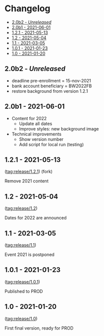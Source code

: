 Changelog <!-- omit in toc -->
=========

- [2.0b2 - _Unreleased_](#20b2---unreleased)
- [2.0b1 - 2021-06-01](#20b1---2021-06-01)
- [1.2.1 - 2021-05-13](#121---2021-05-13)
- [1.2 - 2021-05-04](#12---2021-05-04)
- [1.1 - 2021-03-05](#11---2021-03-05)
- [1.0.1 - 2021-01-23](#101---2021-01-23)
- [1.0 - 2021-01-20](#10---2021-01-20)

## 2.0b2 - _Unreleased_

- deadline pre-enrollment = 15-nov-2021
- bank account beneficiary = BW2022FB
- restore background from version 1.2.1

## 2.0b1 - 2021-06-01

- Content for 2022
    - Update all dates
    - Improve styles: new background image
- Technical improvements
    - Show version number
    - Add script for local run (testing)

## 1.2.1 - 2021-05-13

([tag:release/1.2.1](../../tree/release/1.2.1))
(fork)

Remove 2021 content

## 1.2 - 2021-05-04

([tag:release/1.2](../../tree/release/1.2))

Dates for 2022 are announced

## 1.1 - 2021-03-05

([tag:release/1.1](../../tree/release/1.1))

Event 2021 is postponed

## 1.0.1 - 2021-01-23

([tag:release/1.0.1](../../tree/release/1.0.1))

Published to PROD

## 1.0 - 2021-01-20

([tag:release/1.0](../../tree/release/1.0))

First final version, ready for PROD
